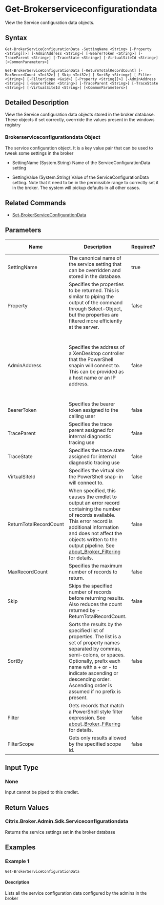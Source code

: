 ﻿
# Get-Brokerserviceconfigurationdata
View the Service configuration data objects.
## Syntax

```
Get-BrokerServiceConfigurationData -SettingName <String> [-Property <String[]>] [-AdminAddress <String>] [-BearerToken <String>] [-TraceParent <String>] [-TraceState <String>] [-VirtualSiteId <String>] [<CommonParameters>]  
  
Get-BrokerServiceConfigurationData [-ReturnTotalRecordCount] [-MaxRecordCount <Int32>] [-Skip <Int32>] [-SortBy <String>] [-Filter <String>] [-FilterScope <Guid>] [-Property <String[]>] [-AdminAddress <String>] [-BearerToken <String>] [-TraceParent <String>] [-TraceState <String>] [-VirtualSiteId <String>] [<CommonParameters>]
```

## Detailed Description
View the Service configuration data objects stored in the broker database. These objects if set correctly, overrride the values present in the windows registry


### Brokerserviceconfigurationdata Object
The service configuration object. It is a key value pair that can be used to tweek some settings in the broker


  * SettingName (System.String) Name of the ServiceConfigurationData setting

  * SettingValue (System.String) Value of the ServiceConfigurationData setting. Note that it need to be in the permissible range to correctly set it in the broker. The system will pickup defaults in all other cases.


## Related Commands

* [Set-BrokerServiceConfigurationData](../Set-BrokerServiceConfigurationData/)
## Parameters
| Name   | Description | Required? | Pipeline Input | Default Value |
| --- | --- | --- | --- | --- |
| SettingName | The canonical name of the service setting that can be overridden and stored in the database. | true | false |  |
| Property | Specifies the properties to be returned. This is similar to piping the output of the command through Select-Object, but the properties are filtered more efficiently at the server. | false | false |  |
| AdminAddress | Specifies the address of a XenDesktop controller that the PowerShell snapin will connect to. This can be provided as a host name or an IP address. | false | false | Localhost. Once a value is provided by any cmdlet, this value will become the default. |
| BearerToken | Specifies the bearer token assigned to the calling user | false | false |  |
| TraceParent | Specifies the trace parent assigned for internal diagnostic tracing use | false | false |  |
| TraceState | Specifies the trace state assigned for internal diagnostic tracing use | false | false |  |
| VirtualSiteId | Specifies the virtual site the PowerShell snap-in will connect to. | false | false |  |
| ReturnTotalRecordCount | When specified, this causes the cmdlet to output an error record containing the number of records available. This error record is additional information and does not affect the objects written to the output pipeline. See [about\_Broker\_Filtering](../about_Broker_Filtering/) for details. | false | false | False |
| MaxRecordCount | Specifies the maximum number of records to return. | false | false | 250 |
| Skip | Skips the specified number of records before returning results. Also reduces the count returned by -ReturnTotalRecordCount. | false | false | 0 |
| SortBy | Sorts the results by the specified list of properties. The list is a set of property names separated by commas, semi-colons, or spaces. Optionally, prefix each name with a + or - to indicate ascending or descending order. Ascending order is assumed if no prefix is present. | false | false | The default sort order is by name or unique identifier. |
| Filter | Gets records that match a PowerShell style filter expression. See [about\_Broker\_Filtering](../about_Broker_Filtering/) for details. | false | false |  |
| FilterScope | Gets only results allowed by the specified scope id. | false | false |  |

## Input Type

### None
Input cannot be piped to this cmdlet.
## Return Values

### Citrix.Broker.Admin.Sdk.Serviceconfigurationdata
Returns the service settings set in the broker database
## Examples

### Example 1

```
Get-BrokerServiceConfigurationData
```

#### Description
Lists all the service configuration data configured by the admins in the broker

